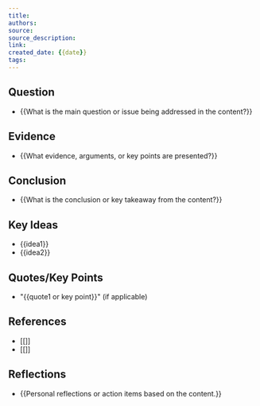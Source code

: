 ```yaml
---
title: 
authors: 
source: 
source_description:
link:
created_date: {{date}}
tags:
---
```


## Question 
- {{What is the main question or issue being addressed in the content?}} 

## Evidence 
- {{What evidence, arguments, or key points are presented?}} 

## Conclusion
- {{What is the conclusion or key takeaway from the content?}} 

## Key Ideas 
- {{idea1}} 
- {{idea2}} 

## Quotes/Key Points 
- "{{quote1 or key point}}" (if applicable) 

## References 
- [[]] 
- [[]] 

## Reflections 
- {{Personal reflections or action items based on the content.}}